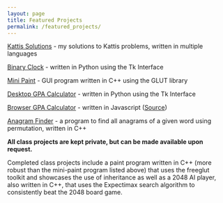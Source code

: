 ```yaml
---
layout: page
title: Featured Projects
permalink: /featured_projects/
---
```


[Kattis Solutions](https://github.com/lanemoseley/kattis-solutions) - my solutions to Kattis problems, written in multiple languages

[Binary Clock](https://github.com/lanemoseley/BinaryClock) - written in Python using the Tk Interface

[Mini Paint](https://github.com/lanemoseley/mini-paint) - GUI program written in C++ using the GLUT library

[Desktop GPA Calculator](https://github.com/lanemoseley/gpaCalc-PY) - written in Python using the Tk Interface

[Browser GPA Calculator](https://lanemoseley.github.io/gpaCalc/gpaCalculator.html) - written in Javascript ([Source](https://github.com/lanemoseley/gpaCalc-JS))

[Anagram Finder](https://github.com/lanemoseley/anagrams) - a program to find all anagrams of a given word using permutation, written in C++

**All class projects are kept private, but can be made available upon request.**

Completed class projects include a paint program written in C++ (more robust than the mini-paint program listed above) that uses the freeglut toolkit and showcases the use of inheritance as well as a 2048 AI player, also written in C++, that uses the Expectimax search algorithm to consistently beat the 2048 board game.
